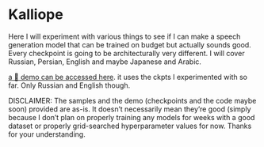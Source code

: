 # Kalliope

Here I will experiment with various things to see if I can make a speech generation model that can be trained on budget but actually sounds good. <br>
Every checkpoint is going to be architecturally very different. I will cover Russian, Persian, English and maybe Japanese and Arabic.

[a 🤗 demo can be accessed here](https://huggingface.co/spaces/Respair/Darya). it uses the ckpts I experimented with so far. 
Only Russian and English though.

DISCLAIMER: The samples and the demo (checkpoints and the code maybe soon) provided are as-is. It doesn’t necessarily mean they’re good (simply because I don’t plan on properly training any models for weeks with a good dataset or properly grid-searched hyperparameter values for now. Thanks for your understanding.
